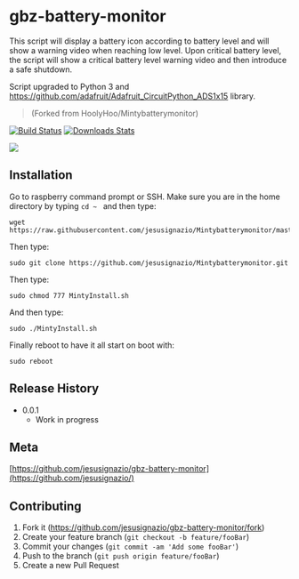 # gbz-battery-monitor
This script will display a battery icon according to battery level and will show a warning video when reaching low level.  Upon critical battery level, the script will show a critical battery level warning video and then introduce a safe shutdown.  

Script upgraded to Python 3 and https://github.com/adafruit/Adafruit_CircuitPython_ADS1x15 library.



> (Forked from HoolyHoo/Mintybatterymonitor)

[![Build Status][travis-image]][travis-url]
[![Downloads Stats][npm-downloads]][npm-url]

![](header.png)

## Installation

Go to raspberry command prompt or SSH.
Make sure you are in the home directory by typing ```cd ~ ``` and then type:
```
wget https://raw.githubusercontent.com/jesusignazio/Mintybatterymonitor/master/MintyInstall.sh
```
Then type:
```
sudo git clone https://github.com/jesusignazio/Mintybatterymonitor.git
```
Then type:
```
sudo chmod 777 MintyInstall.sh
```
And then type:
```
sudo ./MintyInstall.sh
```
Finally reboot to have it all start on boot with:
```
sudo reboot
```

## Release History

* 0.0.1
    * Work in progress

## Meta

[https://github.com/jesusignazio/gbz-battery-monitor](https://github.com/jesusignazio/)

## Contributing

1. Fork it (<https://github.com/jesusignazio/gbz-battery-monitor/fork>)
2. Create your feature branch (`git checkout -b feature/fooBar`)
3. Commit your changes (`git commit -am 'Add some fooBar'`)
4. Push to the branch (`git push origin feature/fooBar`)
5. Create a new Pull Request

<!-- Markdown link & img dfn's -->
[npm-image]: https://img.shields.io/npm/v/datadog-metrics.svg?style=flat-square
[npm-url]: https://npmjs.org/package/datadog-metrics
[npm-downloads]: https://img.shields.io/npm/dm/datadog-metrics.svg?style=flat-square
[travis-image]: https://img.shields.io/travis/dbader/node-datadog-metrics/master.svg?style=flat-square
[travis-url]: https://travis-ci.org/dbader/node-datadog-metrics
[wiki]: https://github.com/yourname/yourproject/wiki
